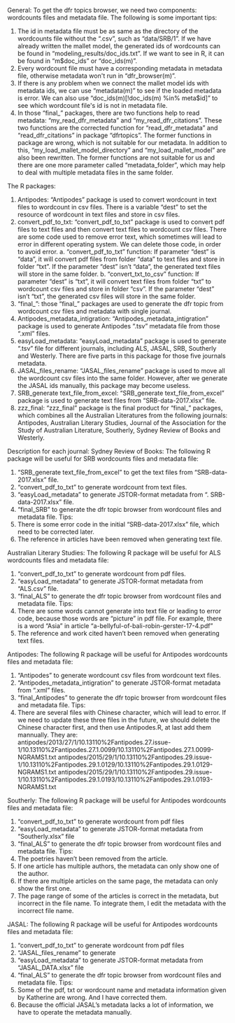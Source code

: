 General:
To get the dfr topics browser, we need two components: wordcounts files and metadata file. The following is some important tips:
1.	The id in metadata file must be as same as the directory of the wordcounts file without the “.csv”, such as “data/SRB/1”. If we have already written the mallet model, the generated ids of wordcounts can be found in “modeling_results/doc_ids.txt”. If we want to see in R, it can be found in “m$doc_ids” or “doc_ids(m)”.
2.	Every wordcount file must have a corresponding metadata in metadata file, otherwise metadata won't run in “dfr_browser(m)”.
3.	If there is any problem when we connect the mallet model ids with metadata ids, we can use “metadata(m)” to see if the loaded metadata is error. We can also use “doc_ids(m)[!doc_ids(m) %in% meta$id]” to see which wordcount file's id is not in metadata file.
4.	In those “final_” packages, there are two functions help to read metadata: “my_read_dfr_metadata” and “my_read_dfr_citations”. These two functions are the corrected function for “read_dfr_metadata” and “read_dfr_citations” in package “dfrtopics”. The former functions in package are wrong, which is not suitable for our metadata. In addition to this, “my_load_mallet_model_directory” and “my_load_mallet_model” are also been rewritten. The former functions are not suitable for us and there are one more parameter called “metadata_folder”, which may help to deal with multiple metadata files in the same folder.

The R packages:
1.	Antipodes: “Antipodes” package is used to convert wordcount in text files to wordcount in csv files. There is a variable “dest” to set the resource of wordcount in text files and store in csv files.
2.	convert_pdf_to_txt: “convert_pdf_to_txt” package is used to convert pdf files to text files and then convert text files to wordcount csv files. There are some code used to remove error text, which sometimes will lead to error in different operating system. We can delete those code, in order to avoid error.
a.	“convert_pdf_to_txt” function: If parameter “dest” is “data”, it will convert pdf files from folder “data” to text files and store in folder “txt”. If the parameter “dest” isn’t “data”, the generated text files will store in the same folder.
b.	“convert_txt_to_csv” function: If parameter “dest” is “txt”, it will convert text files from folder “txt” to wordcount csv files and store in folder “csv”. If the parameter “dest” isn’t “txt”, the generated csv files will store in the same folder.
3.	“final_”: those “final_” packages are used to generate the dfr topic from wordcount csv files and metadata with single journal.
4.	Antipodes_metadata_intigration: “Antipodes_metadata_intigration” package is used to generate Antipodes “.tsv” metadata file from those “.xml” files.
5.	easyLoad_metadata: “easyLoad_metadata” package is used to generate “.tsv” file for different journals, including ALS, JASAL, SRB, Southerly and Westerly. There are five parts in this package for those five journals metadata.
6.	JASAL_files_rename: “JASAL_files_rename” package is used to move all the wordcount csv files into the same folder. However, after we generate the JASAL ids manually, this package may become useless.
7.	SRB_generate text_file_from_excel: “SRB_generate text_file_from_excel” package is used to generate text files from “SRB-data-2017.xlsx” file.
8.	zzz_final: “zzz_final” package is the final product for “final_” packages, which combines all the Australian Literatures from the following journals: Antipodes, Australian Literary Studies, Journal of the Association for the Study of Australian Literature, Southerly, Sydney Review of Books and Westerly.



Description for each journal:
Sydney Review of Books:
The following R package will be useful for SRB wordcounts files and metadata file:
1.	“SRB_generate text_file_from_excel” to get the text files from “SRB-data-2017.xlsx” file.
2.	“convert_pdf_to_txt” to generate wordcount from text files.
3.	“easyLoad_metadata” to generate JSTOR-format metadata from “. SRB-data-2017.xlsx” file.
4.	“final_SRB” to generate the dfr topic browser from wordcount files and metadata file.
Tips:
1.	There is some error code in the initial “SRB-data-2017.xlsx” file, which need to be corrected later.
2.	The reference in articles have been removed when generating text file.



Australian Literary Studies:
The following R package will be useful for ALS wordcounts files and metadata file:
1.	“convert_pdf_to_txt” to generate wordcount from pdf files.
2.	“easyLoad_metadata” to generate JSTOR-format metadata from “ALS.csv” file.
3.	“final_ALS” to generate the dfr topic browser from wordcount files and metadata file.
Tips:
1.	There are some words cannot generate into text file or leading to error code, because those words are “picture” in pdf file. For example, there is a word “Asia” in article “a-bellyful-of-bali-robin-gerster-17-4.pdf”
2.	The reference and work cited haven’t been removed when generating text files.



Antipodes:
The following R package will be useful for Antipodes wordcounts files and metadata file:
1.	“Antipodes” to generate wordcount csv files from wordcount text files.
2.	“Antipodes_metadata_intigration” to generate JSTOR-format metadata from “.xml” files.
3.	“final_Antipodes” to generate the dfr topic browser from wordcount files and metadata file.
Tips:
1.	There are several files with Chinese character, which will lead to error. If we need to update these three files in the future, we should delete the Chinese character first, and then use Antipodes.R, at last add them mannually. They are:
antipodes/2013/27/1/10.13110%2Fantipodes.27.issue-1/10.13110%2Fantipodes.27.1.0099/10.13110%2Fantipodes.27.1.0099-NGRAMS1.txt
antipodes/2015/29/1/10.13110%2Fantipodes.29.issue-1/10.13110%2Fantipodes.29.1.0129/10.13110%2Fantipodes.29.1.0129-NGRAMS1.txt
antipodes/2015/29/1/10.13110%2Fantipodes.29.issue-1/10.13110%2Fantipodes.29.1.0193/10.13110%2Fantipodes.29.1.0193-NGRAMS1.txt



Southerly:
The following R package will be useful for Antipodes wordcounts files and metadata file: 
1.	“convert_pdf_to_txt” to generate wordcount from pdf files
2.	“easyLoad_metadata” to generate JSTOR-format metadata from “Southerly.xlsx” file
3.	“final_ALS” to generate the dfr topic browser from wordcount files and metadata file.
Tips:
1.	The poetries haven’t been removed from the article.
2.	If one article has multiple authors, the metadata can only show one of the author.
3.	If there are multiple articles on the same page, the metadata can only show the first one.
4.	The page range of some of the articles is correct in the metadata, but incorrect in the file name. To integrate them, I edit the metadata with the incorrect file name.



JASAL:
The following R package will be useful for Antipodes wordcounts files and metadata file: 
1.	“convert_pdf_to_txt” to generate wordcount from pdf files
2.	“JASAL_files_rename” to generate
3.	“easyLoad_metadata” to generate JSTOR-format metadata from “JASAL_DATA.xlsx” file
4.	“final_ALS” to generate the dfr topic browser from wordcount files and metadata file.
Tips:
1.	Some of the pdf, txt or wordcount name and metadata information given by Katherine are wrong. And I have corrected them.
2.	Because the official JASAL’s metadata lacks a lot of information, we have to operate the metadata manually.
